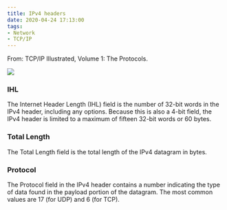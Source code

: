 ```yaml
---
title: IPv4 headers
date: 2020-04-24 17:13:00
tags:
- Network
- TCP/IP
---
```


From: TCP/IP Illustrated, Volume 1: The Protocols.

![](https://img2020.cnblogs.com/blog/1224734/202004/1224734-20200424170916462-2028804450.png)

### IHL
The Internet Header Length (IHL) field is the number of 32-bit words in the IPv4 header, including any options. Because this is also a 4-bit field, the IPv4 header is limited to a maximum of fifteen 32-bit words or 60 bytes.
### Total Length
The Total Length field is the total length of the IPv4 datagram in bytes.
### Protocol
The Protocol field in the IPv4 header contains a number indicating the type of data found in the payload portion of the datagram. The most common values are 17 (for UDP) and 6 (for TCP).